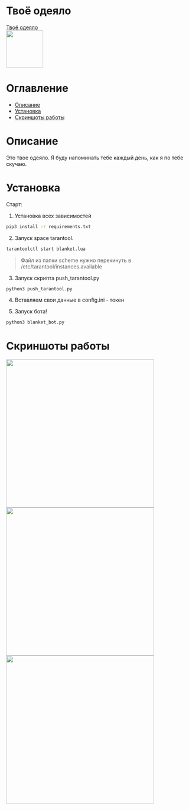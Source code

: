 
# Твоё одеяло

[Твоё одеяло](https://icq.im/blanket_bot) <br>
<img src="https://github.com/ICQ-BOTS/blanket_bot/blob/main/blanket.png" width="100" height="100">


# Оглавление 
 - [Описание](https://github.com/ICQ-BOTS/mailru_im_async_bot#api)
 - [Установка](https://github.com/ICQ-BOTS/mailru_im_async_bot#установка)
 - [Скриншоты работы](https://github.com/ICQ-BOTS/mailru_im_async_bot#настройка)

# Описание
Это твое одеяло. Я буду напоминать тебе каждый день, как я по тебе скучаю.

# Установка

Старт:
1. Установка всех зависимостей 
```bash
pip3 install -r requirements.txt
```

2. Запуск space tarantool.
```bash
tarantoolctl start blanket.lua
```
> Файл из папки scheme нужно перекинуть в /etc/tarantool/instances.available

3. Запуск скрипта push_tarantool.py
```bash
python3 push_tarantool.py
```

4. Вставляем свои данные в config.ini - токен

5. Запуск бота!
```bash
python3 blanket_bot.py
```

# Скриншоты работы
<img src="https://github.com/ICQ-BOTS/blanket_bot/blob/main/img/1.png" width="400">
<img src="https://github.com/ICQ-BOTS/blanket_bot/blob/main/img/2.png" width="400">
<img src="https://github.com/ICQ-BOTS/blanket_bot/blob/main/img/3.png" width="400">

